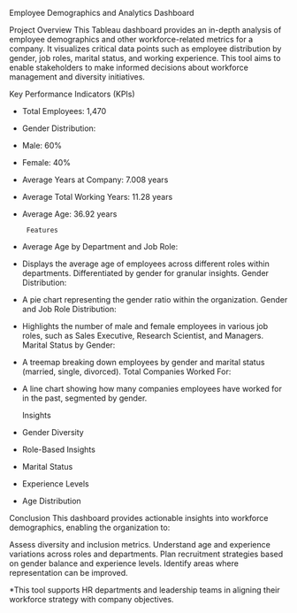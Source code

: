 Employee Demographics and Analytics Dashboard

Project Overview
This Tableau dashboard provides an in-depth analysis of employee demographics and other workforce-related metrics for a company. It visualizes critical data points such as employee distribution by gender, job roles, marital status, and working experience.
This tool aims to enable stakeholders to make informed decisions about workforce management and diversity initiatives.


Key Performance Indicators (KPIs)
- Total Employees: 1,470
- Gender Distribution:
- Male: 60%
- Female: 40%
- Average Years at Company: 7.008 years
- Average Total Working Years: 11.28 years
- Average Age: 36.92 years


       Features
- Average Age by Department and Job Role:

- Displays the average age of employees across different roles within departments.
Differentiated by gender for granular insights.
Gender Distribution:

- A pie chart representing the gender ratio within the organization.
Gender and Job Role Distribution:

- Highlights the number of male and female employees in various job roles, such as Sales Executive, Research Scientist, and Managers.
Marital Status by Gender:

- A treemap breaking down employees by gender and marital status (married, single, divorced).
Total Companies Worked For:

- A line chart showing how many companies employees have worked for in the past, segmented by gender.


  Insights
- Gender Diversity
- Role-Based Insights
- Marital Status
- Experience Levels
- Age Distribution


Conclusion
This dashboard provides actionable insights into workforce demographics, enabling the organization to:

Assess diversity and inclusion metrics.
Understand age and experience variations across roles and departments.
Plan recruitment strategies based on gender balance and experience levels.
Identify areas where representation can be improved.

*This tool supports HR departments and leadership teams in aligning their workforce strategy with company objectives.
